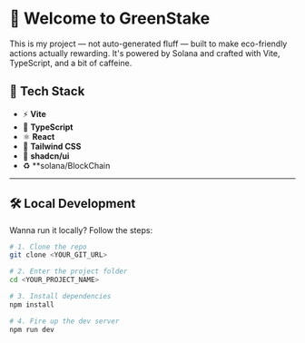 # 🌱 Welcome to **GreenStake**

This is my project — not auto-generated fluff — built to make eco-friendly actions actually rewarding. It's powered by Solana and crafted with Vite, TypeScript, and a bit of caffeine.

## 🧰 Tech Stack

- ⚡ **Vite**
- 🧠 **TypeScript**
- ⚛️ **React**
- 🎨 **Tailwind CSS**
- 🧩 **shadcn/ui**
- ♻ **solana/BlockChain

---

## 🛠 Local Development

Wanna run it locally? Follow the steps:

```sh
# 1. Clone the repo
git clone <YOUR_GIT_URL>

# 2. Enter the project folder
cd <YOUR_PROJECT_NAME>

# 3. Install dependencies
npm install

# 4. Fire up the dev server
npm run dev
